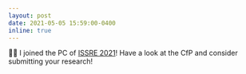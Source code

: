 ```yaml
---
layout: post
date: 2021-05-05 15:59:00-0400
inline: true
---
```


:man_technologist: I joined the PC of [ISSRE 2021](http://2021.issre.net/)! Have a look at the CfP and consider submitting your research!